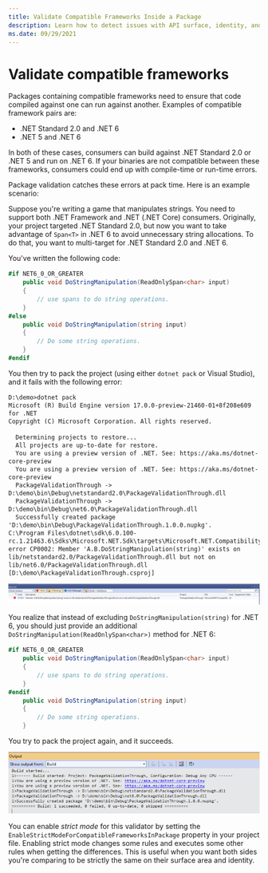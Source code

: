 ```yaml
---
title: Validate Compatible Frameworks Inside a Package
description: Learn how to detect issues with API surface, identity, and compatibility across different target frameworks in a package.
ms.date: 09/29/2021
---
```


# Validate compatible frameworks

Packages containing compatible frameworks need to ensure that code compiled against one can run against another. Examples of compatible framework pairs are:

* .NET Standard 2.0 and .NET 6
* .NET 5 and .NET 6

In both of these cases, consumers can build against .NET Standard 2.0 or .NET 5 and run on .NET 6. If your binaries are not compatible between these frameworks, consumers could end up with compile-time or run-time errors.

Package validation catches these errors at pack time. Here is an example scenario:

Suppose you're writing a game that manipulates strings. You need to support both .NET Framework and .NET (.NET Core) consumers. Originally, your project targeted .NET Standard 2.0, but now you want to take advantage of `Span<T>` in .NET 6 to avoid unnecessary string allocations. To do that, you want to multi-target for .NET Standard 2.0 and .NET 6.

You've written the following code:

```csharp
#if NET6_0_OR_GREATER
    public void DoStringManipulation(ReadOnlySpan<char> input)
    {
        // use spans to do string operations.
    }
#else
    public void DoStringManipulation(string input)
    {
        // Do some string operations.
    }
#endif
```

You then try to pack the project (using either `dotnet pack` or Visual Studio), and it fails with the following error:

```
D:\demo>dotnet pack
Microsoft (R) Build Engine version 17.0.0-preview-21460-01+8f208e609 for .NET
Copyright (C) Microsoft Corporation. All rights reserved.

  Determining projects to restore...
  All projects are up-to-date for restore.
  You are using a preview version of .NET. See: https://aka.ms/dotnet-core-preview
  You are using a preview version of .NET. See: https://aka.ms/dotnet-core-preview
  PackageValidationThrough -> D:\demo\bin\Debug\netstandard2.0\PackageValidationThrough.dll
  PackageValidationThrough -> D:\demo\bin\Debug\net6.0\PackageValidationThrough.dll
  Successfully created package 'D:\demo\bin\Debug\PackageValidationThrough.1.0.0.nupkg'.
C:\Program Files\dotnet\sdk\6.0.100-rc.1.21463.6\Sdks\Microsoft.NET.Sdk\targets\Microsoft.NET.Compatibility.Common.targets(32,5): error CP0002: Member 'A.B.DoStringManipulation(string)' exists on lib/netstandard2.0/PackageValidationThrough.dll but not on lib/net6.0/PackageValidationThrough.dll [D:\demo\PackageValidationThrough.csproj]
```

![CompatibleFrameworks](media/compatible-frameworks.png)

You realize that instead of excluding `DoStringManipulation(string)` for .NET 6, you should just provide an additional `DoStringManipulation(ReadOnlySpan<char>)` method for .NET 6:

```csharp
#if NET6_0_OR_GREATER
    public void DoStringManipulation(ReadOnlySpan<char> input)
    {
        // use spans to do string operations.
    }
#endif
    public void DoStringManipulation(string input)
    {
        // Do some string operations.
    }
```

You try to pack the project again, and it succeeds.

![CompatibleFrameworksSuccessful](media/compatible-frameworks-successful.png)

You can enable *strict mode* for this validator by setting the `EnableStrictModeForCompatibleFrameworksInPackage` property in your project file. Enabling strict mode changes some rules and executes some other rules when getting the differences. This is useful when you want both sides you're comparing to be strictly the same on their surface area and identity.
